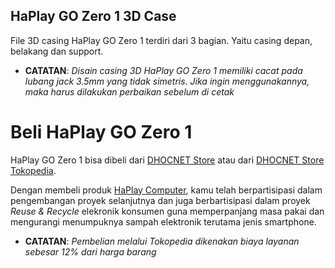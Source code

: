 ## HaPlay GO Zero 1 3D Case
File 3D casing HaPlay GO Zero 1 terdiri dari 3 bagian. Yaitu casing depan, belakang dan support.

- **CATATAN**: *Disain casing 3D HaPlay GO Zero 1 memiliki cacat pada lubang jack 3.5mm yang tidak simetris. Jika ingin menggunakannya, maka harus dilakukan perbaikan sebelum di cetak*

# Beli HaPlay GO Zero 1
HaPlay GO Zero 1 bisa dibeli dari [DHOCNET Store](https://dhocnet.work/search?label=Produk) atau dari [DHOCNET Store Tokopedia](https://tokopedia.com/dhocnet).

Dengan membeli produk [HaPlay Computer](https://dhocnet.work/p/haplay.html), kamu telah berpartisipasi dalam pengembangan proyek selanjutnya dan juga berbartisipasi dalam proyek *Reuse & Recycle* elekronik konsumen guna memperpanjang masa pakai dan mengurangi menumpuknya sampah elektronik terutama jenis smartphone.

- **CATATAN**: *Pembelian melalui Tokopedia dikenakan biaya layanan sebesar 12% dari harga barang*
